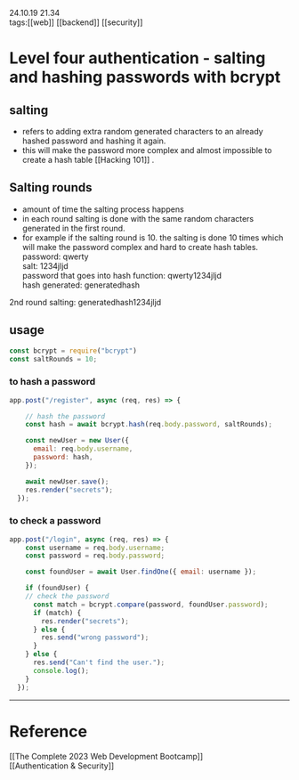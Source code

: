 24.10.19  21.34  
tags:[[web]] [[backend]] [[security]]

# Level four authentication - salting and hashing passwords with bcrypt

## salting
- refers to adding extra random generated characters to an already hashed password and hashing it again.
- this will make the password more complex and almost impossible to create a hash table  [[Hacking 101]] .

## Salting rounds
- amount of time the salting process happens
- in each round salting is done with the same random characters generated in the first round.
- for example if the salting round is 10. the salting is done 10 times which will make the password complex and hard to create hash tables.
password: qwerty  
salt: 1234jljd  
password that goes into hash function: qwerty1234jljd  
hash generated: generatedhash

2nd round salting: generatedhash1234jljd

## usage
```js
const bcrypt = require("bcrypt")
const saltRounds = 10;
```


### to hash a password
```js
app.post("/register", async (req, res) => {

	// hash the password
    const hash = await bcrypt.hash(req.body.password, saltRounds);

    const newUser = new User({
      email: req.body.username,
      password: hash,
    });

    await newUser.save();
    res.render("secrets");
  });
```


### to check a password
```js
app.post("/login", async (req, res) => {
    const username = req.body.username;
    const password = req.body.password;

    const foundUser = await User.findOne({ email: username });

    if (foundUser) {
	// check the password
      const match = bcrypt.compare(password, foundUser.password);
      if (match) {
        res.render("secrets");
      } else {
        res.send("wrong password");
      }
    } else {
      res.send("Can't find the user.");
      console.log();
    }
  });
```



---












# Reference
[[The Complete 2023 Web Development Bootcamp]]  
[[Authentication & Security]]  
